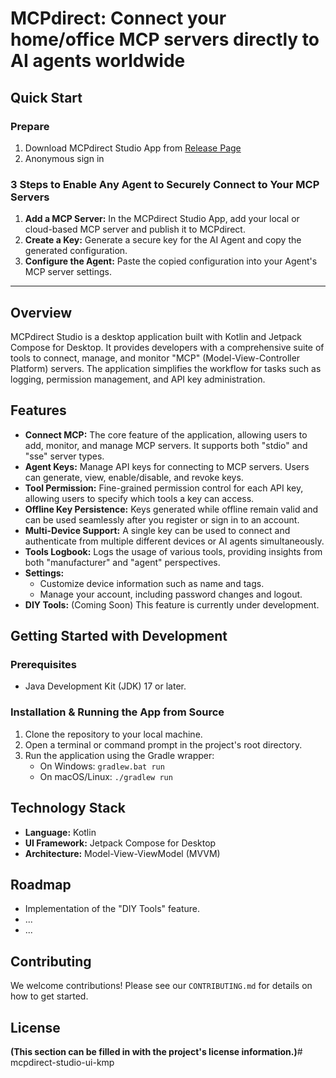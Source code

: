 # MCPdirect: Connect your home/office MCP servers directly to AI agents worldwide

## Quick Start

### Prepare
1.  Download MCPdirect Studio App from [Release Page](https://github.com/mcpdirect/mcpdirect-studio-ui-kmp/releases/tag/pre-release) 
2.  Anonymous sign in

### 3 Steps to Enable Any Agent to Securely Connect to Your MCP Servers

1.  **Add a MCP Server:** In the MCPdirect Studio App, add your local or cloud-based MCP server and publish it to MCPdirect.
2.  **Create a Key:** Generate a secure key for the AI Agent and copy the generated configuration.
3.  **Configure the Agent:** Paste the copied configuration into your Agent's MCP server settings.

---

## Overview

MCPdirect Studio is a desktop application built with Kotlin and Jetpack Compose for Desktop. It provides developers with a comprehensive suite of tools to connect, manage, and monitor "MCP" (Model-View-Controller Platform) servers. The application simplifies the workflow for tasks such as logging, permission management, and API key administration.

## Features

* **Connect MCP:** The core feature of the application, allowing users to add, monitor, and manage MCP servers. It supports both "stdio" and "sse" server types.
* **Agent Keys:** Manage API keys for connecting to MCP servers. Users can generate, view, enable/disable, and revoke keys.
* **Tool Permission:** Fine-grained permission control for each API key, allowing users to specify which tools a key can access.
* **Offline Key Persistence:** Keys generated while offline remain valid and can be used seamlessly after you register or sign in to an account.
* **Multi-Device Support:** A single key can be used to connect and authenticate from multiple different devices or AI agents simultaneously.
* **Tools Logbook:** Logs the usage of various tools, providing insights from both "manufacturer" and "agent" perspectives.
* **Settings:**
    * Customize device information such as name and tags.
    * Manage your account, including password changes and logout.
* **DIY Tools:** (Coming Soon) This feature is currently under development.

## Getting Started with Development

### Prerequisites

* Java Development Kit (JDK) 17 or later.

### Installation & Running the App from Source

1.  Clone the repository to your local machine.
2.  Open a terminal or command prompt in the project's root directory.
3.  Run the application using the Gradle wrapper:
    * On Windows: `gradlew.bat run`
    * On macOS/Linux: `./gradlew run`

## Technology Stack

* **Language:** Kotlin
* **UI Framework:** Jetpack Compose for Desktop
* **Architecture:** Model-View-ViewModel (MVVM)

## Roadmap

* Implementation of the "DIY Tools" feature.
* ...
* ...

## Contributing

We welcome contributions! Please see our `CONTRIBUTING.md` for details on how to get started.

## License

**(This section can be filled in with the project's license information.)**# mcpdirect-studio-ui-kmp
